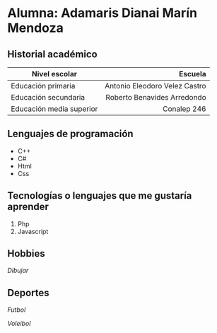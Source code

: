 # **Alumna: Adamaris Dianai Marín Mendoza**

## **Historial académico**

| Nivel escolar | Escuela | 
| ------------------ | ----------------------------: |
| Educación primaria | Antonio Eleodoro Velez Castro | 
| Educación secundaria | Roberto Benavides Arredondo |
| Educación media superior | Conalep 246 |

## **Lenguajes de programación** 
 * C++
 * C#
 * Html
 * Css

 ## **Tecnologías o lenguajes que me gustaría aprender**
 1. Php
 2. Javascript

 ## **Hobbies**  
 *Dibujar*

 ## **Deportes**
 *Futbol*
 
 *Voleibol*

